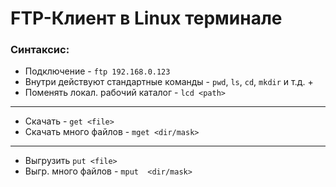  

# FTP-Клиент в Linux терминале

### Синтаксис:

- Подключение - `ftp 192.168.0.123`
- Внутри действуют стандартные команды - `pwd`, `ls`, `cd`, `mkdir` и т.д. +
- Поменять локал. рабочий каталог - `lcd <path>` 
---
- Скачать - `get <file>` 
- Скачать много файлов - `mget <dir/mask>` 
---
- Выгрузить `put <file>`
- Выгр. много файлов - `mput  <dir/mask>` 




